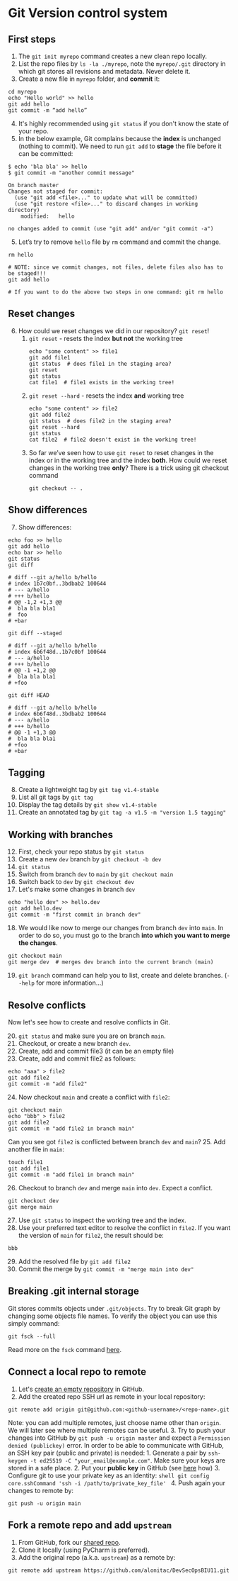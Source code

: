 # Git Version control system

## First steps

1. The `git init myrepo` command creates a new clean repo locally.
2. List the repo files by `ls -la ./myrepo`, note the `myrepo/.git` directory in which git stores all revisions and metadata. Never delete it.
3. Create a new file in `myrepo` folder, and **commit** it:
```
cd myrepo
echo "Hello world" >> hello
git add hello
git commit -m “add hello”
```
4. It's highly recommended using `git status` if you don't know the state of your repo.
5. In the below example, Git complains because the **index** is unchanged (nothing to commit). We need to run `git add` to **stage** the file before it can be committed:
```text
$ echo 'bla bla' >> hello
$ git commit -m "another commit message"

On branch master
Changes not staged for commit:
  (use "git add <file>..." to update what will be committed)
  (use "git restore <file>..." to discard changes in working directory)
    modified:   hello

no changes added to commit (use "git add" and/or "git commit -a")
```
5. Let’s try to remove `hello` file by `rm` command and commit the change.
```shell
rm hello

# NOTE: since we commit changes, not files, delete files also has to be staged!!!
git add hello

# If you want to do the above two steps in one command: git rm hello
```

## Reset changes

6. How could we reset changes we did in our repository? `git reset`!
    1. `git reset` - resets the index **but not** the working tree
       ```shell
       echo "some content" >> file1
       git add file1
       git status  # does file1 in the staging area?
       git reset 
       git status
       cat file1  # file1 exists in the working tree!
       ```
    2. `git reset --hard` - resets the index **and** working tree
       ```shell
       echo "some content" >> file2
       git add file2
       git status  # does file2 in the staging area?
       git reset --hard
       git status
       cat file2  # file2 doesn't exist in the working tree!
       ```
    3. So far we’ve seen how to use `git reset` to reset changes in the index or in the working tree and the index **both**. How could we reset changes in the working tree **only**? There is a trick using git checkout command
       ```shell
       git checkout -- .
       ```
## Show differences

7. Show differences:
```shell
echo foo >> hello
git add hello
echo bar >> hello
git status
git diff

# diff --git a/hello b/hello
# index 1b7c0bf..3bdbab2 100644
# --- a/hello
# +++ b/hello
# @@ -1,2 +1,3 @@
#  bla bla bla1
#  foo
# +bar

git diff --staged

# diff --git a/hello b/hello
# index 6b6f48d..1b7c0bf 100644
# --- a/hello
# +++ b/hello
# @@ -1 +1,2 @@
#  bla bla bla1
# +foo

git diff HEAD

# diff --git a/hello b/hello
# index 6b6f48d..3bdbab2 100644
# --- a/hello
# +++ b/hello
# @@ -1 +1,3 @@
#  bla bla bla1
# +foo
# +bar

```

## Tagging

8. Create a lightweight tag by `git tag v1.4-stable`
9. List all git tags by `git tag`
10. Display the tag details by `git show v1.4-stable`
11. Create an annotated tag by `git tag -a v1.5 -m "version 1.5 tagging"`

## Working with branches

12. First, check your repo status by `git status`
13. Create a new `dev` branch by `git checkout -b dev`
14. `git status`
15. Switch from branch `dev` to `main` by `git checkout main`
16. Switch back to `dev` by `git checkout dev`
17. Let's make some changes in branch `dev`
```shell
echo "hello dev" >> hello.dev
git add hello.dev
git commit -m "first commit in branch dev"
```
18. We would like now to merge our changes from branch `dev` into `main`. In order to do so, you must go to the branch **into which you want to merge the changes**.
```shell
git checkout main
git merge dev  # merges dev branch into the current branch (main)
```
19. `git branch` command can help you to list, create and delete branches. (`--help` for more information...)

## Resolve conflicts

Now let's see how to create and resolve conflicts in Git.

20. `git status` and make sure you are on branch `main`.
21. Checkout, or create a new branch `dev`.
22. Create, add and commit file3 (it can be an empty file)
23. Create, add and commit file2 as follows:
```shell
echo "aaa" > file2
git add file2
git commit -m "add file2"
```
24. Now checkout `main` and create a conflict with `file2`:
```shell
git checkout main
echo "bbb" > file2
git add file2
git commit -m "add file2 in branch main"
```
Can you see got `file2` is conflicted between branch `dev` and `main`?
25. Add another file in `main`:
```shell
touch file1
git add file1
git commit -m "add file1 in branch main"
```
26. Checkout to branch `dev` and merge `main` into `dev`. Expect a conflict.
```shell
git checkout dev
git merge main
```
27. Use `git status` to inspect the working tree and the index.
28. Use your preferred text editor to resolve the conflict in `file2`. If you want the version of `main` for `file2`, the result should be:
```shell
bbb
```
29. Add the resolved file by `git add file2`
30. Commit the merge by `git commit -m "merge main into dev"`

## Breaking .git internal storage

Git stores commits objects under `.git/objects`. Try to break Git graph by changing some objects file names.
To verify the object you can use this simply command:
```shell
git fsck --full
```

Read more on the `fsck` command [here](https://git-scm.com/docs/git-fsck).

## Connect a local repo to remote

1. Let's [create an empty repository](https://docs.github.com/en/get-started/quickstart/create-a-repo#create-a-repository) in GitHub.
2. Add the created repo SSH url as remote in your local repository:
```
git remote add origin git@github.com:<github-username>/<repo-name>.git
```
Note: you can add multiple remotes, just choose name other than `origin`. We will later see where multiple remotes can be useful.
3. Try to push your changes into GitHub by `git push -u origin master` and expect a `Permission denied (publickey)` error.
   In order to be able to communicate with GitHub, an SSH key pair (public and private) is needed:
    1. Generate a pair by `ssh-keygen -t ed25519 -C "your_email@example.com"`. Make sure your keys are stored in a safe place.
    2. Put your **public key** in GitHub (see [here](https://docs.github.com/en/authentication/connecting-to-github-with-ssh/adding-a-new-ssh-key-to-your-github-account) how)
    3. Configure git to use your private key as an identity:
       ```shell
       git config core.sshCommand 'ssh -i /path/to/private_key_file'
       ```
4. Push again your changes to remote by:
```shell
git push -u origin main
``` 

## Fork a remote repo and add `upstream`

1. From GitHub, fork our [shared repo](https://github.com/alonitac/DevSecOpsBIU11.git).
2. Clone it locally (using PyCharm is preferred).
3. Add the original repo (a.k.a. `upstream`) as a remote by:
```shell
git remote add upstream https://github.com/alonitac/DevSecOpsBIU11.git
```

